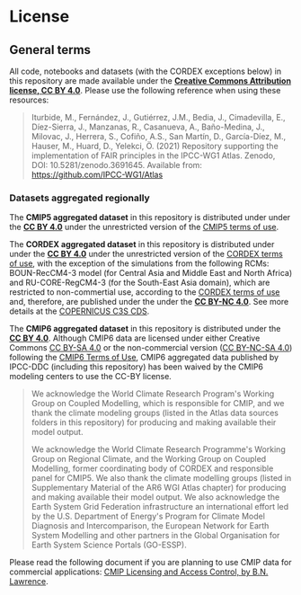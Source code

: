 # License

## General terms

All code, notebooks and datasets (with the CORDEX exceptions below) in this repository are
made available under the **[Creative Commons Attribution
license, CC BY 4.0](https://creativecommons.org/licenses/by/4.0/legalcode)**. Please use the following reference when using these resources:

> Iturbide, M., Fernández, J., Gutiérrez, J.M., Bedia, J., Cimadevilla, E., Díez-Sierra, J., Manzanas, R., Casanueva, A., Baño-Medina, J., Milovac, J., Herrera, S., Cofiño, A.S., San Martín, D., García-Díez, M., Hauser, M., Huard, D., Yelekci, Ö. (2021) Repository supporting the implementation of FAIR principles in the IPCC-WG1 Atlas. Zenodo, DOI: 10.5281/zenodo.3691645. Available from: https://github.com/IPCC-WG1/Atlas 

### Datasets aggregated regionally

The **CMIP5 aggregated dataset** in this repository is distributed under under the **[CC BY 4.0](https://creativecommons.org/licenses/by/4.0)** under the unrestricted version of the [CMIP5 terms of use](https://pcmdi.llnl.gov/mips/cmip5/terms-of-use.html). 

The **CORDEX aggregated dataset** in this repository is distributed under under the **[CC BY 4.0](https://creativecommons.org/licenses/by/4.0)** under the unrestricted version of the [CORDEX terms of use](http://is-enes-data.github.io/cordex_terms_of_use.pdf), with the exception of the simulations from the following RCMs: BOUN-RecCM4-3 model (for Central Asia and Middle East and North Africa) and RU-CORE-RegCM4-3 (for the South-East Asia domain), which are restricted to non-commertial use, according to the [CORDEX terms of use](http://is-enes-data.github.io/cordex_terms_of_use.pdf) and, therefore, are published under the under the **[CC BY-NC 4.0](https://creativecommons.org/licenses/by-nc/4.0)**. See more details at the [COPERNICUS C3S CDS](https://cds.climate.copernicus.eu/cdsapp#!/dataset/projections-cordex-domains-single-levels?tab=overview).

The **CMIP6 aggregated dataset** in this repository  is distributed under the **[CC BY 4.0](https://creativecommons.org/licenses/by/4.0)**. Although CMIP6 data are licensed under either Creative Commons [CC BY-SA 4.0](https://creativecommons.org/licenses/by-sa/4.0) or the non-commercial version ([CC BY-NC-SA 4.0](https://creativecommons.org/licenses/by-nc-sa/4.0/)) following the [CMIP6 Terms of Use](https://pcmdi.llnl.gov/CMIP6/TermsOfUse), CMIP6 aggregated data published by IPCC-DDC (including this repository) has been waived by the CMIP6 modeling centers to use the CC-BY license. 

>    We acknowledge the World Climate Research Program's Working Group on 
    Coupled Modelling, which is responsible for CMIP, and we thank the 
    climate modeling groups (listed in the Atlas data sources folders in this 
    repository) for producing and making available their model output. 
>    
>    We acknowledge the World Climate Research Programme's Working Group on 
    Regional Climate, and the Working Group on Coupled Modelling, former coordinating 
    body of CORDEX and responsible panel for CMIP5. We also thank the climate modelling 
    groups (listed in Supplementary Material of the AR6 WGI Atlas chapter) for producing 
    and making available their model output. We also acknowledge the Earth System Grid 
    Federation infrastructure an international effort led by the U.S. Department of Energy's 
    Program for Climate Model Diagnosis and Intercomparison, the European Network for Earth 
    System Modelling and other partners in the Global Organisation for 
    Earth System Science Portals (GO-ESSP).
   
Please read the following document if you are planning to use CMIP data for commercial applications: [CMIP Licensing and Access Control, by B.N. Lawrence](https://database.sirma-project.eu/csv_models/D.SIRMA-WP4-4.2-C5.L.pdf).

